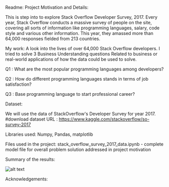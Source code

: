 Readme:
Project Motivation and Details:

This is step into to explore Stack Overflow Developer Survey, 2017.
Every year, Stack Overflow conducts a massive survey of people on the site, covering all sorts of information like programming languages, salary, code style and various other information. 
This year, they amassed more than 64,000 responses fielded from 213 countries.

My work:
A look into the lives of over 64,000 Stack Overflow developers.
I tried to solve 3 Business Understanding questions Related to business or real-world applications of how the data could be used to solve.

Q1 : What are the most popular programming languages among developers?

Q2 : How do different programming languages stands in terms of job satisfaction?

Q3 : Base programming language to start professional career?

Dataset:

We will use the data of StackOverflow's Developer Survey for year 2017. 
#download dataset URL : https://www.kaggle.com/stackoverflow/so-survey-2017

Libraries used:
Numpy, Pandas, matplotlib

Files used in the project:
stack_overflow_survey_2017_data.ipynb - complete model file for overall problem solution addressed in project motivation

Summary of the results:

![alt text](https://github.com/ranjeetraj2005/stack_verflow_survey/blob/master/result/)

Acknowledgements:
